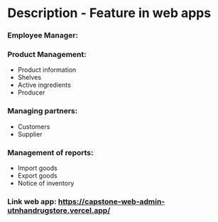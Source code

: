 # Description - Feature in web apps

### Employee Manager:

### Product Management:

+ Product information
+ Shelves
+ Active ingredients
+ Producer

### Managing partners:

+ Customers
+ Supplier

### Management of reports:

+ Import goods
+ Export goods
+ Notice of inventory

### Link web app: https://capstone-web-admin-utnhandrugstore.vercel.app/

